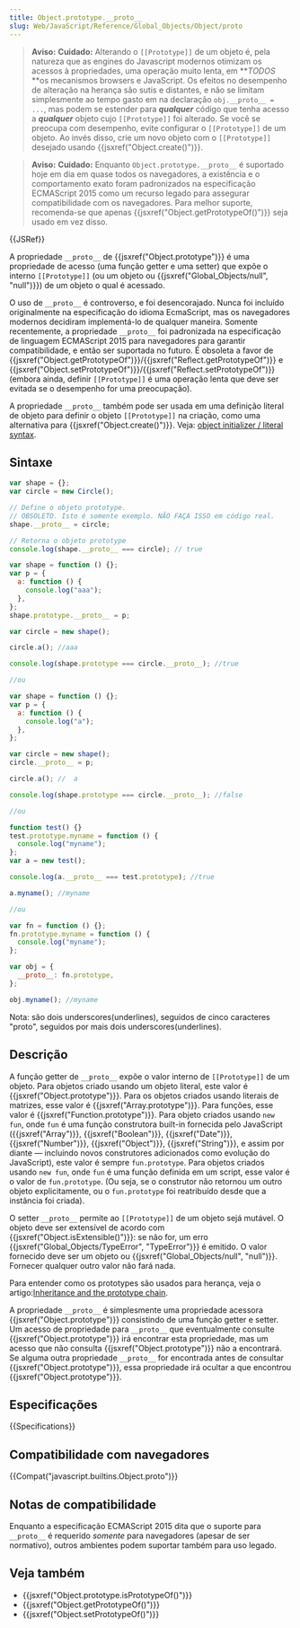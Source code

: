 ```yaml
---
title: Object.prototype.__proto__
slug: Web/JavaScript/Reference/Global_Objects/Object/proto
---
```


> **Aviso:** **Cuidado:** Alterando o `[[Prototype]]` de um objeto é, pela natureza que as engines do Javascript modernos otimizam os acessos à propriedades, uma operação muito lenta, em **_TODOS_ **os mecanismos browsers e JavaScript. Os efeitos no desempenho de alteração na herança são sutis e distantes, e não se limitam simplesmente ao tempo gasto em na declaração `obj.__proto__ = ...`, mas podem se estender para **_qualquer_** código que tenha acesso a **_qualquer_** objeto cujo `[[Prototype]]` foi alterado. Se você se preocupa com desempenho, evite configurar o `[[Prototype]]` de um objeto. Ao invés disso, crie um novo objeto com o `[[Prototype]]` desejado usando {{jsxref("Object.create()")}}.

> **Aviso:** **Cuidado:** Enquanto `Object.prototype.__proto__` é suportado hoje em dia em quase todos os navegadores, a existência e o comportamento exato foram padronizados na especificação ECMAScript 2015 como um recurso legado para assegurar compatibilidade com os navegadores. Para melhor suporte, recomenda-se que apenas {{jsxref("Object.getPrototypeOf()")}} seja usado em vez disso.

{{JSRef}}

A propriedade `__proto__` de {{jsxref("Object.prototype")}} é uma propriedade de acesso (uma função getter e uma setter) que expõe o interno `[[Prototype]]` (ou um objeto ou {{jsxref("Global_Objects/null", "null")}}) de um objeto o qual é acessado.

O uso de `__proto__` é controverso, e foi desencorajado. Nunca foi incluído originalmente na especificação do idioma EcmaScript, mas os navegadores modernos decidiram implementá-lo de qualquer maneira. Somente recentemente, a propriedade `__proto__` foi padronizada na especificação de linguagem ECMAScript 2015 para navegadores para garantir compatibilidade, e então ser suportada no futuro. É obsoleta a favor de {{jsxref("Object.getPrototypeOf")}}/{{jsxref("Reflect.getPrototypeOf")}} e {{jsxref("Object.setPrototypeOf")}}/{{jsxref("Reflect.setPrototypeOf")}} (embora ainda, definir `[[Prototype]]` é uma operação lenta que deve ser evitada se o desempenho for uma preocupação).

A propriedade `__proto__` também pode ser usada em uma definição literal de objeto para definir o objeto `[[Prototype]]` na criação, como uma alternativa para {{jsxref("Object.create()")}}. Veja: [object initializer / literal syntax](/pt-BR/docs/Web/JavaScript/Reference/Operators/Object_initializer).

## Sintaxe

```js
var shape = {};
var circle = new Circle();

// Define o objeto prototype.
// OBSOLETO. Isto é somente exemplo. NÃO FAÇA ISSO em código real.
shape.__proto__ = circle;

// Retorna o objeto prototype
console.log(shape.__proto__ === circle); // true
```

```js
var shape = function () {};
var p = {
  a: function () {
    console.log("aaa");
  },
};
shape.prototype.__proto__ = p;

var circle = new shape();

circle.a(); //aaa

console.log(shape.prototype === circle.__proto__); //true

//ou

var shape = function () {};
var p = {
  a: function () {
    console.log("a");
  },
};

var circle = new shape();
circle.__proto__ = p;

circle.a(); //  a

console.log(shape.prototype === circle.__proto__); //false

//ou

function test() {}
test.prototype.myname = function () {
  console.log("myname");
};
var a = new test();

console.log(a.__proto__ === test.prototype); //true

a.myname(); //myname

//ou

var fn = function () {};
fn.prototype.myname = function () {
  console.log("myname");
};

var obj = {
  __proto__: fn.prototype,
};

obj.myname(); //myname
```

Nota: são dois underscores(underlines), seguidos de cinco caracteres "proto", seguidos por mais dois underscores(underlines).

## Descrição

A função getter de `__proto__` expõe o valor interno de `[[Prototype]]` de um objeto. Para objetos criado usando um objeto literal, este valor é {{jsxref("Object.prototype")}}. Para os objetos criados usando literais de matrizes, esse valor é {{jsxref("Array.prototype")}}. Para funções, esse valor é {{jsxref("Function.prototype")}}. Para objeto criados usando `new fun`, onde `fun` é uma função construtora built-in fornecida pelo JavaScript ({{jsxref("Array")}}, {{jsxref("Boolean")}}, {{jsxref("Date")}}, {{jsxref("Number")}}, {{jsxref("Object")}}, {{jsxref("String")}}, e assim por diante — incluindo novos construtores adicionados como evolução do JavaScript), este valor é sempre `fun.prototype`. Para objetos criados usando `new fun`, onde `fun` é uma função definida em um script, esse valor é o valor de `fun.prototype`. (Ou seja, se o construtor não retornou um outro objeto explicitamente, ou o `fun.prototype` foi reatribuído desde que a instância foi criada).

O setter `__proto__` permite ao `[[Prototype]]` de um objeto sejá mutável. O objeto deve ser extensível de acordo com {{jsxref("Object.isExtensible()")}}: se não for, um erro {{jsxref("Global_Objects/TypeError", "TypeError")}} é emitido. O valor fornecido deve ser um objeto ou {{jsxref("Global_Objects/null", "null")}}. Fornecer qualquer outro valor não fará nada.

Para entender como os prototypes são usados para herança, veja o artigo:[Inheritance and the prototype chain](/pt-BR/docs/Web/JavaScript/Guide/Inheritance_and_the_prototype_chain).

A propriedade `__proto__` é simplesmente uma propriedade acessora {{jsxref("Object.prototype")}} consistindo de uma função getter e setter. Um acesso de propriedade para `__proto__` que eventualmente consulte {{jsxref("Object.prototype")}} irá encontrar esta propriedade, mas um acesso que não consulta {{jsxref("Object.prototype")}} não a encontrará. Se alguma outra propriedade `__proto__` for encontrada antes de consultar {{jsxref("Object.prototype")}}, essa propriedade irá ocultar a que encontrou {{jsxref("Object.prototype")}}.

## Especificações

{{Specifications}}

## Compatibilidade com navegadores

{{Compat("javascript.builtins.Object.proto")}}

## Notas de compatibilidade

Enquanto a especificação ECMAScript 2015 dita que o suporte para `__proto__` é requerido _somente_ para navegadores (apesar de ser normativo), outros ambientes podem suportar também para uso legado.

## Veja também

- {{jsxref("Object.prototype.isPrototypeOf()")}}
- {{jsxref("Object.getPrototypeOf()")}}
- {{jsxref("Object.setPrototypeOf()")}}
